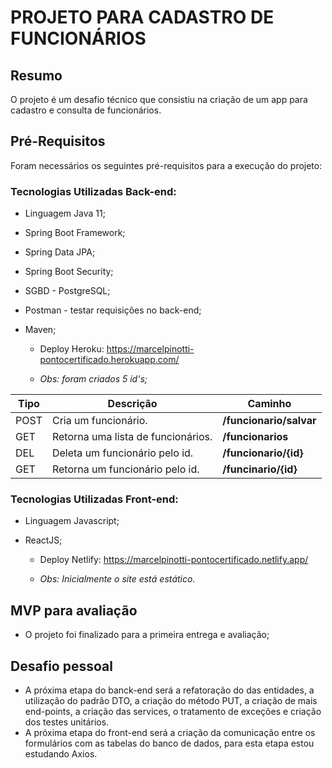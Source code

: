 # PROJETO PARA CADASTRO DE FUNCIONÁRIOS

## Resumo
O projeto é um desafio técnico que consistiu na criação de um app para cadastro e consulta de funcionários.

## Pré-Requisitos
Foram necessários os seguintes pré-requisitos para a execução do projeto:

### Tecnologias Utilizadas Back-end:

* Linguagem Java 11;

* Spring Boot Framework;

* Spring Data JPA;

* Spring Boot Security;

* SGBD - PostgreSQL;

* Postman - testar requisições no back-end;

* Maven;

  * Deploy Heroku: https://marcelpinotti-pontocertificado.herokuapp.com/

  * *Obs: foram criados 5 id's;*


| Tipo | Descrição                                             | Caminho                                                      |
| ---- | ----------------------------------------------------- | ------------------------------------------------------------ |
| POST | Cria um funcionário.                                  | **/funcionario/salvar**                                      |
| GET  | Retorna uma lista de funcionários.                    | **/funcionarios**                                            |
| DEL  | Deleta um funcionário pelo id.                        | **/funcionario/{id}**                                        |
| GET  | Retorna um funcionário pelo id.                       | **/funcinario/{id}**                                         |
  
### Tecnologias Utilizadas Front-end:

* Linguagem Javascript;

* ReactJS;

  * Deploy Netlify: https://marcelpinotti-pontocertificado.netlify.app/

  * *Obs: Inicialmente o site está estático.*

    
## MVP para avaliação
* O projeto foi finalizado para a primeira entrega e avaliação;

## Desafio pessoal
* A próxima etapa do banck-end será a refatoração do das entidades, a utilização do padrão DTO, a criação do método PUT, a criação de mais end-points, a criação das services, o tratamento de exceções e criação dos testes unitários.
* A próxima etapa do front-end será a criação da comunicação entre os formulários com as tabelas do banco de dados, para esta etapa estou estudando Axios.

